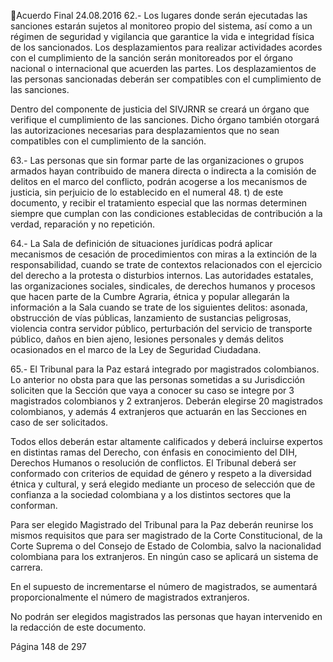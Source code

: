 Acuerdo Final 
24.08.2016 
62.- Los lugares donde serán ejecutadas las sanciones estarán sujetos al monitoreo propio del sistema, así 
como a un régimen de seguridad y vigilancia que garantice la vida e integridad física de los sancionados. 
Los  desplazamientos  para  realizar  actividades  acordes  con  el  cumplimiento  de  la  sanción  serán 
monitoreados por el órgano nacional o internacional que acuerden las partes. Los desplazamientos de las 
personas sancionadas deberán ser compatibles con el cumplimiento de las sanciones.  
 
Dentro del componente de justicia del SIVJRNR se creará un órgano que verifique el cumplimiento de las 
sanciones.  Dicho  órgano  también  otorgará  las  autorizaciones  necesarias  para  desplazamientos  que  no 
sean compatibles con el cumplimiento de la sanción. 
 
63.-  Las  personas  que  sin  formar  parte  de  las  organizaciones  o  grupos  armados  hayan  contribuido  de 
manera  directa  o  indirecta  a  la  comisión  de  delitos  en  el  marco  del  conflicto,  podrán  acogerse  a  los 
mecanismos de justicia, sin perjuicio de lo establecido en el numeral 48. t) de este documento, y recibir 
el tratamiento especial que las normas determinen siempre que cumplan con las condiciones establecidas 
de contribución a la verdad, reparación y no repetición. 
 
64.-  La  Sala  de  definición  de  situaciones  jurídicas  podrá  aplicar  mecanismos  de  cesación  de 
procedimientos con miras a la extinción de la responsabilidad, cuando se trate de contextos relacionados 
con  el  ejercicio  del  derecho  a  la  protesta  o  disturbios  internos.  Las  autoridades  estatales,  las 
organizaciones  sociales,  sindicales,  de  derechos  humanos  y  procesos  que  hacen  parte  de  la  Cumbre 
Agraria,  étnica  y  popular  allegarán  la  información  a  la  Sala  cuando  se  trate  de  los  siguientes  delitos: 
asonada,  obstrucción  de  vías  públicas,  lanzamiento  de  sustancias  peligrosas,  violencia  contra  servidor 
público, perturbación del servicio de transporte público, daños en bien ajeno, lesiones personales y demás 
delitos ocasionados en el marco de la Ley de Seguridad Ciudadana. 
 
65.- El Tribunal para la Paz estará integrado por magistrados colombianos. Lo anterior no obsta para que 
las personas sometidas a su Jurisdicción soliciten que la Sección que vaya a conocer su caso se integre por 
3 magistrados colombianos y 2 extranjeros. Deberán elegirse 20 magistrados colombianos, y además 4 
extranjeros que actuarán en las Secciones en caso de ser solicitados.  
 
Todos  ellos  deberán  estar  altamente  calificados  y  deberá  incluirse  expertos  en  distintas  ramas  del 
Derecho, con énfasis en conocimiento del DIH, Derechos Humanos o resolución de conflictos. El Tribunal 
deberá ser conformado con criterios de equidad de género y respeto a la diversidad étnica y cultural, y 
será elegido mediante un proceso de selección que de confianza a la sociedad colombiana y a los distintos 
sectores que la conforman. 
 
Para ser elegido Magistrado del Tribunal para la Paz deberán reunirse los mismos requisitos que para ser 
magistrado de la Corte Constitucional, de la Corte Suprema o del Consejo de Estado de Colombia, salvo la 
nacionalidad colombiana para los extranjeros. En ningún caso se aplicará un sistema de carrera.  
 
En el supuesto de incrementarse el número de magistrados, se aumentará proporcionalmente el número 
de magistrados extranjeros.  
 
No  podrán  ser  elegidos  magistrados  las  personas  que  hayan  intervenido  en  la  redacción  de  este 
documento.   
 
Página 148 de 297 
 

